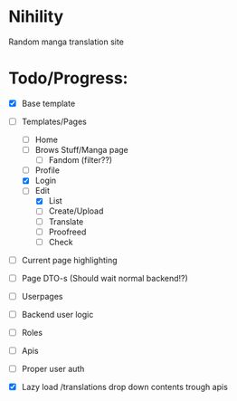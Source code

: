 # Nihility
Random manga translation site

# Todo/Progress:
- [x] Base template
- [ ] Templates/Pages
    - [ ] Home
    - [ ] Brows Stuff/Manga page
        - [ ] Fandom (filter??)
    - [ ] Profile
    - [x] Login
    - [ ] Edit
        - [x] List
        - [ ] Create/Upload
        - [ ] Translate
        - [ ] Proofreed
        - [ ] Check
- [ ] Current page highlighting
- [ ] Page DTO-s (Should wait normal backend!?)
- [ ] Userpages
- [ ] Backend user logic
- [ ] Roles
- [ ] Apis
- [ ] Proper user auth
- [x] Lazy load /translations drop down contents trough apis

